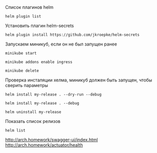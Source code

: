 Список плагинов helm
```shell
helm plugin list
```
Установить плагин helm-secrets
```shell
helm plugin install https://github.com/jkroepke/helm-secrets
```

Запускаем миникуб, если он не был запущен ранее
```shell
minikube start
```
```shell
minikube addons enable ingress
```
```shell
minikube delete
```

Проверка инсталяции хелма, миникуб должен быть запущен, чтобы сверить параметры
```shell
helm install my-release . --dry-run --debug
```
```shell
helm install my-release . --debug
```
```shell
helm uninstall my-release
```
Показать список релизов
```shell
helm list
```

http://arch.homework/swagger-ui/index.html
http://arch.homework/actuator/health


